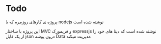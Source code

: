 # Todo
پروژه ی کارهای روزمره که با nodejs نوشته شده است

این پروژه با ساختار MVC و فریمورک expressjs نوشته شده است که دیتا های خود را از یک فایل json درون پوشه Data مدیریت میکند
